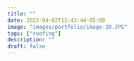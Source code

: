 ```yaml
---
title: ""
date: 2022-04-02T12:43:44-05:00
image: "images/portfolio/image-20.JPG"
tags: ["roofing"]
description: ""
draft: false
---
```


